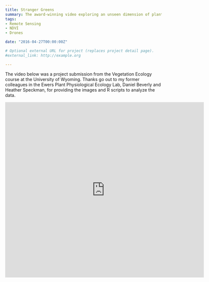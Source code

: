 ```yaml
---
title: Stranger Greens
summary: The award-winning video exploring an unseen dimension of plant canopies using drones and infrared cameras
tags:
- Remote Sensing
- NDVI
- Drones

date: "2016-04-27T00:00:00Z"

# Optional external URL for project (replaces project detail page).
#external_link: http://example.org

---
```


The video below was a project submission from the Vegetation Ecology course at the University of Wyoming. Thanks go out to my former colleagues in the Ewers Plant Physiological Ecology Lab, Daniel Beverly and Heather Speckman, for providing the images and R scripts to analyze the data.

<iframe src="https://player.vimeo.com/video/552689075" width="640" height="564" frameborder="0" allow="autoplay; fullscreen" allowfullscreen></iframe>

